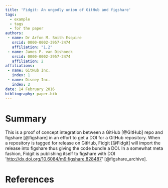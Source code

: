 ```yaml
---
title: 'Fidgit: An ungodly union of GitHub and figshare'
tags:
  - example
  - tags
  - for the paper
authors:
 - name: Dr Arfon M. Smith Esquire
   orcid: 0000-0002-3957-2474
   affiliation: "1,2"
 - name: James P. van Dishoeck
   orcid: 0000-0002-3957-2474
   affiliation: 2
affiliations:
 - name: GitHub Inc.
   index: 1
 - name: Disney Inc.
   index: 2
date: 14 February 2016
bibliography: paper.bib
---
```


# Summary

This is a proof of concept integration between a GitHub [@GitHub] repo and figshare [@figshare] in an effort to get a DOI for a GitHub repository. When a repository is tagged for release on GitHub, Fidgit [@Fidgit] will import the release into figshare thus giving the code bundle a DOI. In a somewhat meta fashion, Fidgit is publishing itself to figshare with DOI 'http://dx.doi.org/10.6084/m9.figshare.828487' [@figshare_archive].

# References
